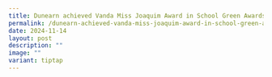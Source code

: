 ```yaml
---
title: Dunearn achieved Vanda Miss Joaquim Award in School Green Awards 2024
permalink: /dunearn-achieved-vanda-miss-joaquim-award-in-school-green-awards-2024/
date: 2024-11-14
layout: post
description: ""
image: ""
variant: tiptap
---
```

